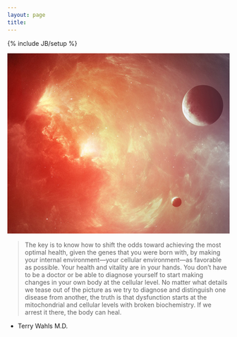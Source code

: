 ```yaml
---
layout: page
title:
---
```

{% include JB/setup %}

![solar](https://raw.githubusercontent.com/clstrfcuk/clstrfcuk.github.io/master/images/solar.jpg "solar")

> The key is to know how to shift the odds toward achieving the most optimal health, given the genes that you were born with, by making your internal environment—your cellular environment—as favorable as possible. Your health and vitality are in your hands. You don’t have to be a doctor or be able to diagnose yourself to start making changes in your own body at the cellular level. No matter what details we tease out of the picture as we try to diagnose and distinguish one disease from another, the truth is that dysfunction starts at the mitochondrial and cellular levels with broken biochemistry. If we arrest it there, the body can heal.

- Terry Wahls M.D.